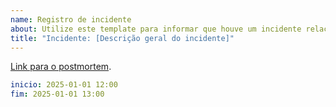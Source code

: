 ```yaml
---
name: Registro de incidente
about: Utilize este template para informar que houve um incidente relacionado com este repositório.
title: "Incidente: [Descrição geral do incidente]"
---
```


[Link para o postmortem](#).

```yaml
inicio: 2025-01-01 12:00
fim: 2025-01-01 13:00
```
